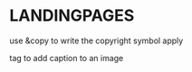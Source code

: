 # LANDINGPAGES
use &copy to write the copyright symbol
apply <figcaption> tag to add caption to an image